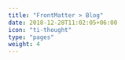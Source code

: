 ```yaml
---
title: "FrontMatter > Blog"
date: 2018-12-28T11:02:05+06:00
icon: "ti-thought"
type: "pages"
weight: 4
---
```


